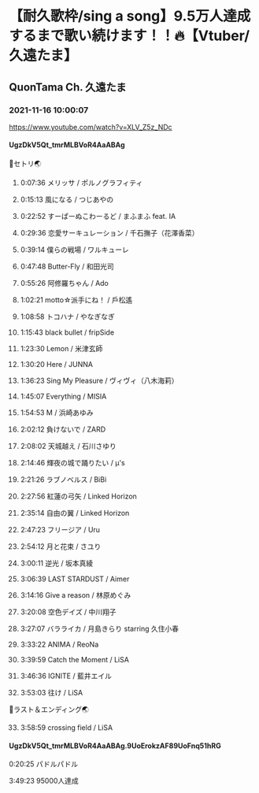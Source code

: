 # 【耐久歌枠/sing a song】9.5万人達成するまで歌い続けます！！🔥【Vtuber/久遠たま】

## QuonTama Ch. 久遠たま

### 2021-11-16 10:00:07

https://www.youtube.com/watch?v=XLV_Z5z_NDc

#### UgzDkV5Qt_tmrMLBVoR4AaABAg

🥚セトリ🌏



01. 0:07:36 メリッサ / ポルノグラフィティ

02. 0:15:13 風になる / つじあやの

03. 0:22:52 すーぱーぬこわーるど / まふまふ feat. IA

04. 0:29:36 恋愛サーキュレーション / 千石撫子（花澤香菜）

05. 0:39:14 僕らの戦場 / ワルキューレ

06. 0:47:48 Butter-Fly / 和田光司

07. 0:55:26 阿修羅ちゃん / Ado

08. 1:02:21 motto☆派手にね！ / 戶松遙

09. 1:08:58 トコハナ / やなぎなぎ

10. 1:15:43 black bullet / fripSide

11. 1:23:30 Lemon / 米津玄師

12. 1:30:20 Here / JUNNA

13. 1:36:23 Sing My Pleasure / ヴィヴィ（八木海莉）

14. 1:45:07 Everything / MISIA

15. 1:54:53 M / 浜崎あゆみ

16. 2:02:12 負けないで / ZARD

17. 2:08:02 天城越え / 石川さゆり

18. 2:14:46 輝夜の城で踊りたい / μ's

19. 2:21:26 ラブノベルス / BiBi

20. 2:27:56 紅蓮の弓矢 / Linked Horizon

21. 2:35:14 自由の翼 / Linked Horizon

22. 2:47:23 フリージア / Uru

23. 2:54:12 月と花束 / さユり

24. 3:00:11 逆光 / 坂本真綾

25. 3:06:39 LAST STARDUST / Aimer

26. 3:14:16 Give a reason / 林原めぐみ

27. 3:20:08 空色デイズ / 中川翔子

28. 3:27:07 バラライカ / 月島きらり starring 久住小春

29. 3:33:22 ANIMA / ReoNa

30. 3:39:59 Catch the Moment / LiSA

31. 3:46:36 IGNITE / 藍井エイル

32. 3:53:03 往け / LiSA



🥚ラスト＆エンディング🌏



33. 3:58:59 crossing field / LiSA



#### UgzDkV5Qt_tmrMLBVoR4AaABAg.9UoErokzAF89UoFnq51hRG

0:20:25 パドルパドル

3:49:23 95000人達成

